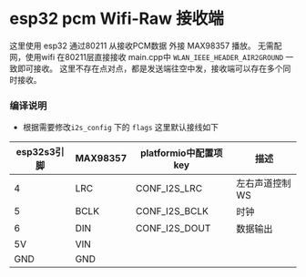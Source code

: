 # esp32 pcm Wifi-Raw 接收端

这里使用 esp32 通过80211 从接收PCM数据 外接 MAX98357 播放。
无需配网，使用wifi 在80211层直接接收 main.cpp中 `WLAN_IEEE_HEADER_AIR2GROUND` 一致即可接收。
这里不存在点对点，都是发送端往空中发，接收端可以存在多个同时接收。

### 编译说明

* 根据需要修改`i2s_config` 下的 `flags` 这里默认接线如下

| esp32s3引脚 | MAX98357 | platformio中配置项key | 描述        |
|-----------|----------|-------------------|-----------|
| 4         | LRC      | CONF_I2S_LRC      | 左右声道控制 WS |
| 5         | BCLK     | CONF_I2S_BCLK     | 时钟        |
| 6         | DIN      | CONF_I2S_DOUT     | 数据输出      |
| 5V        | VIN      |                   |           |
| GND       | GND      |                   |           |